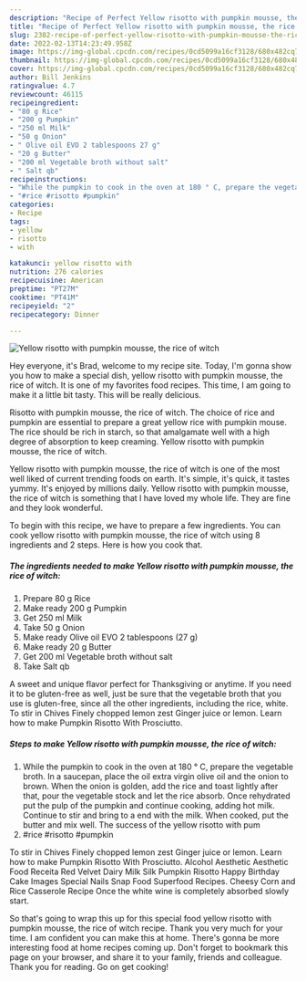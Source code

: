 ```yaml
---
description: "Recipe of Perfect Yellow risotto with pumpkin mousse, the rice of witch"
title: "Recipe of Perfect Yellow risotto with pumpkin mousse, the rice of witch"
slug: 2302-recipe-of-perfect-yellow-risotto-with-pumpkin-mousse-the-rice-of-witch
date: 2022-02-13T14:23:49.958Z
image: https://img-global.cpcdn.com/recipes/0cd5099a16cf3128/680x482cq70/yellow-risotto-with-pumpkin-mousse-the-rice-of-witch-recipe-main-photo.jpg
thumbnail: https://img-global.cpcdn.com/recipes/0cd5099a16cf3128/680x482cq70/yellow-risotto-with-pumpkin-mousse-the-rice-of-witch-recipe-main-photo.jpg
cover: https://img-global.cpcdn.com/recipes/0cd5099a16cf3128/680x482cq70/yellow-risotto-with-pumpkin-mousse-the-rice-of-witch-recipe-main-photo.jpg
author: Bill Jenkins
ratingvalue: 4.7
reviewcount: 46115
recipeingredient:
- "80 g Rice"
- "200 g Pumpkin"
- "250 ml Milk"
- "50 g Onion"
- " Olive oil EVO 2 tablespoons 27 g"
- "20 g Butter"
- "200 ml Vegetable broth without salt"
- " Salt qb"
recipeinstructions:
- "While the pumpkin to cook in the oven at 180 ° C, prepare the vegetable broth. In a saucepan, place the oil extra virgin olive oil and the onion to brown. When the onion is golden, add the rice and toast lightly after that, pour the vegetable stock and let the rice absorb. Once rehydrated put the pulp of the pumpkin and continue cooking, adding hot milk. Continue to stir and bring to a end with the milk. When cooked, put the butter and mix well. The success of the yellow risotto with pum"
- "#rice #risotto #pumpkin"
categories:
- Recipe
tags:
- yellow
- risotto
- with

katakunci: yellow risotto with 
nutrition: 276 calories
recipecuisine: American
preptime: "PT27M"
cooktime: "PT41M"
recipeyield: "2"
recipecategory: Dinner

---
```



![Yellow risotto with pumpkin mousse, the rice of witch](https://img-global.cpcdn.com/recipes/0cd5099a16cf3128/680x482cq70/yellow-risotto-with-pumpkin-mousse-the-rice-of-witch-recipe-main-photo.jpg)

Hey everyone, it's Brad, welcome to my recipe site. Today, I'm gonna show you how to make a special dish, yellow risotto with pumpkin mousse, the rice of witch. It is one of my favorites food recipes. This time, I am going to make it a little bit tasty. This will be really delicious.

Risotto with pumpkin mousse, the rice of witch. The choice of rice and pumpkin are essential to prepare a great yellow rice with pumpkin mouse. The rice should be rich in starch, so that amalgamate well with a high degree of absorption to keep creaming. Yellow risotto with pumpkin mousse, the rice of witch.

Yellow risotto with pumpkin mousse, the rice of witch is one of the most well liked of current trending foods on earth. It's simple, it's quick, it tastes yummy. It's enjoyed by millions daily. Yellow risotto with pumpkin mousse, the rice of witch is something that I have loved my whole life. They are fine and they look wonderful.


To begin with this recipe, we have to prepare a few ingredients. You can cook yellow risotto with pumpkin mousse, the rice of witch using 8 ingredients and 2 steps. Here is how you cook that.

<!--inarticleads1-->

##### The ingredients needed to make Yellow risotto with pumpkin mousse, the rice of witch:

1. Prepare 80 g Rice
1. Make ready 200 g Pumpkin
1. Get 250 ml Milk
1. Take 50 g Onion
1. Make ready  Olive oil EVO 2 tablespoons (27 g)
1. Make ready 20 g Butter
1. Get 200 ml Vegetable broth without salt
1. Take  Salt qb


A sweet and unique flavor perfect for Thanksgiving or anytime. If you need it to be gluten-free as well, just be sure that the vegetable broth that you use is gluten-free, since all the other ingredients, including the rice, white. To stir in Chives Finely chopped lemon zest Ginger juice or lemon. Learn how to make Pumpkin Risotto With Prosciutto. 

<!--inarticleads2-->

##### Steps to make Yellow risotto with pumpkin mousse, the rice of witch:

1. While the pumpkin to cook in the oven at 180 ° C, prepare the vegetable broth. In a saucepan, place the oil extra virgin olive oil and the onion to brown. When the onion is golden, add the rice and toast lightly after that, pour the vegetable stock and let the rice absorb. Once rehydrated put the pulp of the pumpkin and continue cooking, adding hot milk. Continue to stir and bring to a end with the milk. When cooked, put the butter and mix well. The success of the yellow risotto with pum
1. #rice #risotto #pumpkin


To stir in Chives Finely chopped lemon zest Ginger juice or lemon. Learn how to make Pumpkin Risotto With Prosciutto. Alcohol Aesthetic Aesthetic Food Receita Red Velvet Dairy Milk Silk Pumpkin Risotto Happy Birthday Cake Images Special Nails Snap Food Superfood Recipes. Cheesy Corn and Rice Casserole Recipe Once the white wine is completely absorbed slowly start. 

So that's going to wrap this up for this special food yellow risotto with pumpkin mousse, the rice of witch recipe. Thank you very much for your time. I am confident you can make this at home. There's gonna be more interesting food at home recipes coming up. Don't forget to bookmark this page on your browser, and share it to your family, friends and colleague. Thank you for reading. Go on get cooking!
